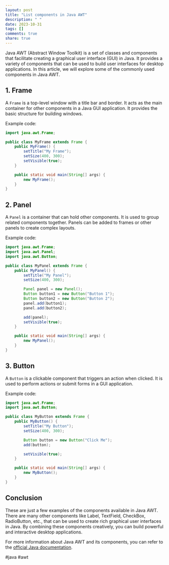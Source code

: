 ```yaml
---
layout: post
title: "List components in Java AWT"
description: " "
date: 2023-10-31
tags: []
comments: true
share: true
---
```


Java AWT (Abstract Window Toolkit) is a set of classes and components that facilitate creating a graphical user interface (GUI) in Java. It provides a variety of components that can be used to build user interfaces for desktop applications. In this article, we will explore some of the commonly used components in Java AWT.

## 1. Frame

A `Frame` is a top-level window with a title bar and border. It acts as the main container for other components in a Java GUI application. It provides the basic structure for building windows.

Example code:
```java
import java.awt.Frame;

public class MyFrame extends Frame {
    public MyFrame() {
        setTitle("My Frame");
        setSize(400, 300);
        setVisible(true);
    }

    public static void main(String[] args) {
        new MyFrame();
    }
}
```

## 2. Panel

A `Panel` is a container that can hold other components. It is used to group related components together. Panels can be added to frames or other panels to create complex layouts.

Example code:
```java
import java.awt.Frame;
import java.awt.Panel;
import java.awt.Button;

public class MyPanel extends Frame {
    public MyPanel() {
        setTitle("My Panel");
        setSize(400, 300);

        Panel panel = new Panel();
        Button button1 = new Button("Button 1");
        Button button2 = new Button("Button 2");
        panel.add(button1);
        panel.add(button2);

        add(panel);
        setVisible(true);
    }

    public static void main(String[] args) {
        new MyPanel();
    }
}
```

## 3. Button

A `Button` is a clickable component that triggers an action when clicked. It is used to perform actions or submit forms in a GUI application.

Example code:
```java
import java.awt.Frame;
import java.awt.Button;

public class MyButton extends Frame {
    public MyButton() {
        setTitle("My Button");
        setSize(400, 300);

        Button button = new Button("Click Me");
        add(button);

        setVisible(true);
    }

    public static void main(String[] args) {
        new MyButton();
    }
}
```

## Conclusion

These are just a few examples of the components available in Java AWT. There are many other components like Label, TextField, CheckBox, RadioButton, etc., that can be used to create rich graphical user interfaces in Java. By combining these components creatively, you can build powerful and interactive desktop applications.

For more information about Java AWT and its components, you can refer to the [official Java documentation](https://docs.oracle.com/en/java/javase/14/docs/api/java.desktop/java/awt/package-summary.html).

\#java #awt